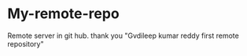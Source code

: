 # My-remote-repo
Remote server in git hub. thank you
"Gvdileep kumar reddy first remote repository"
